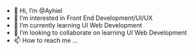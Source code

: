 - 👋 Hi, I’m @Ayhiel
- 👀 I’m interested in Front End Development/UI/UX
- 🌱 I’m currently learning UI Web Development
- 💞️ I’m looking to collaborate on learning UI Web Development
- 📫 How to reach me ...

<!---
Ayhiel/Ayhiel is a ✨ special ✨ repository because its `README.md` (this file) appears on your GitHub profile.
You can click the Preview link to take a look at your changes.
--->
